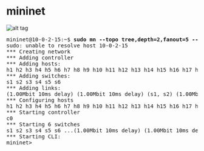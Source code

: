 # mininet

![alt tag](https://github.com/syaifulahdan/mininet/blob/master/_20160326_015804.png)

<pre>
mininet@10-0-2-15:~$ <b>sudo mn --topo tree,depth=2,fanout=5 --controller=remote,ip=10.0.2.15,port=6633 --switch ovsk,protocols=openflow13, --link tc,bw=1,delay=10ms</b>
sudo: unable to resolve host 10-0-2-15
*** Creating network
*** Adding controller
*** Adding hosts:
h1 h2 h3 h4 h5 h6 h7 h8 h9 h10 h11 h12 h13 h14 h15 h16 h17 h18 h19 h20 h21 h22 h23 h24 h25 
*** Adding switches:
s1 s2 s3 s4 s5 s6 
*** Adding links:
(1.00Mbit 10ms delay) (1.00Mbit 10ms delay) (s1, s2) (1.00Mbit 10ms delay) (1.00Mbit 10ms delay) (s1, s3) (1.00Mbit 10ms delay) (1.00Mbit 10ms delay) (s1, s4) (1.00Mbit 10ms delay) (1.00Mbit 10ms delay) (s1, s5) (1.00Mbit 10ms delay) (1.00Mbit 10ms delay) (s1, s6) (1.00Mbit 10ms delay) (1.00Mbit 10ms delay) (s2, h1) (1.00Mbit 10ms delay) (1.00Mbit 10ms delay) (s2, h2) (1.00Mbit 10ms delay) (1.00Mbit 10ms delay) (s2, h3) (1.00Mbit 10ms delay) (1.00Mbit 10ms delay) (s2, h4) (1.00Mbit 10ms delay) (1.00Mbit 10ms delay) (s2, h5) (1.00Mbit 10ms delay) (1.00Mbit 10ms delay) (s3, h6) (1.00Mbit 10ms delay) (1.00Mbit 10ms delay) (s3, h7) (1.00Mbit 10ms delay) (1.00Mbit 10ms delay) (s3, h8) (1.00Mbit 10ms delay) (1.00Mbit 10ms delay) (s3, h9) (1.00Mbit 10ms delay) (1.00Mbit 10ms delay) (s3, h10) (1.00Mbit 10ms delay) (1.00Mbit 10ms delay) (s4, h11) (1.00Mbit 10ms delay) (1.00Mbit 10ms delay) (s4, h12) (1.00Mbit 10ms delay) (1.00Mbit 10ms delay) (s4, h13) (1.00Mbit 10ms delay) (1.00Mbit 10ms delay) (s4, h14) (1.00Mbit 10ms delay) (1.00Mbit 10ms delay) (s4, h15) (1.00Mbit 10ms delay) (1.00Mbit 10ms delay) (s5, h16) (1.00Mbit 10ms delay) (1.00Mbit 10ms delay) (s5, h17) (1.00Mbit 10ms delay) (1.00Mbit 10ms delay) (s5, h18) (1.00Mbit 10ms delay) (1.00Mbit 10ms delay) (s5, h19) (1.00Mbit 10ms delay) (1.00Mbit 10ms delay) (s5, h20) (1.00Mbit 10ms delay) (1.00Mbit 10ms delay) (s6, h21) (1.00Mbit 10ms delay) (1.00Mbit 10ms delay) (s6, h22) (1.00Mbit 10ms delay) (1.00Mbit 10ms delay) (s6, h23) (1.00Mbit 10ms delay) (1.00Mbit 10ms delay) (s6, h24) (1.00Mbit 10ms delay) (1.00Mbit 10ms delay) (s6, h25) 
*** Configuring hosts
h1 h2 h3 h4 h5 h6 h7 h8 h9 h10 h11 h12 h13 h14 h15 h16 h17 h18 h19 h20 h21 h22 h23 h24 h25 
*** Starting controller
c0 
*** Starting 6 switches
s1 s2 s3 s4 s5 s6 ...(1.00Mbit 10ms delay) (1.00Mbit 10ms delay) (1.00Mbit 10ms delay) (1.00Mbit 10ms delay) (1.00Mbit 10ms delay) (1.00Mbit 10ms delay) (1.00Mbit 10ms delay) (1.00Mbit 10ms delay) (1.00Mbit 10ms delay) (1.00Mbit 10ms delay) (1.00Mbit 10ms delay) (1.00Mbit 10ms delay) (1.00Mbit 10ms delay) (1.00Mbit 10ms delay) (1.00Mbit 10ms delay) (1.00Mbit 10ms delay) (1.00Mbit 10ms delay) (1.00Mbit 10ms delay) (1.00Mbit 10ms delay) (1.00Mbit 10ms delay) (1.00Mbit 10ms delay) (1.00Mbit 10ms delay) (1.00Mbit 10ms delay) (1.00Mbit 10ms delay) (1.00Mbit 10ms delay) (1.00Mbit 10ms delay) (1.00Mbit 10ms delay) (1.00Mbit 10ms delay) (1.00Mbit 10ms delay) (1.00Mbit 10ms delay) (1.00Mbit 10ms delay) (1.00Mbit 10ms delay) (1.00Mbit 10ms delay) (1.00Mbit 10ms delay) (1.00Mbit 10ms delay) 
*** Starting CLI:
mininet> 

</pre>
